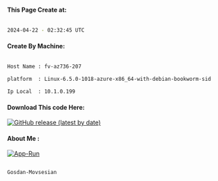 
   
#### This Page Create at:

```bash

2024-04-22 - 02:32:45 UTC

```

#### Create By Machine:

```bash

Host Name : fv-az736-207

platform  : Linux-6.5.0-1018-azure-x86_64-with-debian-bookworm-sid

Ip Local  : 10.1.0.199

```
#### Download This code Here:

[![GitHub release (latest by date)](https://img.shields.io/github/v/release/Gosdan-Movsesian/Gosdan?style=for-the-badge&label=Download)](https://github.com/Gosdan-Movsesian/Gosdan/releases) 

</p> 

#### About Me :

[![App-Run](https://github.com/Gosdan-Movsesian/Gosdan/actions/workflows/App-Run.yml/badge.svg)](https://github.com/Gosdan-Movsesian/Gosdan/actions/workflows/App-Run.yml)

```bash

Gosdan-Movsesian

```

